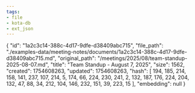 ```yaml
---
tags:
- file
- kota-db
- ext_json
---
```

{
  "id": "1a2c3c14-388c-4d17-9dfe-d38409abc715",
  "file_path": "./examples-data/meeting-notes/documents/1a2c3c14-388c-4d17-9dfe-d38409abc715.md",
  "original_path": "/meetings/2025/08/team-standup-2025-08-07.md",
  "title": "Team Standup - August 7, 2025",
  "size": 1562,
  "created": 1754608263,
  "updated": 1754608263,
  "hash": [
    194,
    185,
    214,
    158,
    141,
    237,
    107,
    214,
    5,
    174,
    66,
    224,
    230,
    241,
    2,
    132,
    187,
    176,
    224,
    204,
    132,
    47,
    88,
    34,
    212,
    104,
    146,
    232,
    151,
    39,
    223,
    15
  ],
  "embedding": null
}